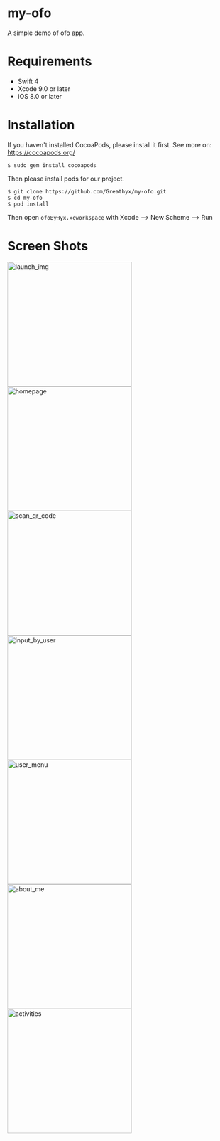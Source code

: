 # my-ofo
A simple demo of ofo app.


# Requirements
* Swift 4
* Xcode 9.0 or later
* iOS 8.0 or later

# Installation
If you haven't installed CocoaPods, please install it first. See more on: https://cocoapods.org/
```
$ sudo gem install cocoapods
```

Then please install pods for our project.
```
$ git clone https://github.com/Greathyx/my-ofo.git
$ cd my-ofo
$ pod install
```
Then open `ofoByHyx.xcworkspace` with Xcode —> New Scheme —> Run

# Screen Shots
<img src="https://github.com/Greathyx/my-ofo/blob/master/screenShots/1121547434995_.pic.jpg" width=280 alt="launch_img">    <img src="https://github.com/Greathyx/my-ofo/blob/master/screenShots/1131547434997_.pic_hd.jpg" width=280 alt="homepage">   <img src="https://github.com/Greathyx/my-ofo/blob/master/screenShots/1161547435000_.pic_hd.jpg" width=280 alt="scan_qr_code">     <img src="https://github.com/Greathyx/my-ofo/blob/master/screenShots/1171547435001_.pic_hd.jpg" width=280 alt="input_by_user">    <img src="https://github.com/Greathyx/my-ofo/blob/master/screenShots/1141547434998_.pic.jpg" width=280 alt="user_menu">   <img src="https://github.com/Greathyx/my-ofo/blob/master/screenShots/1181547435002_.pic_hd.jpg" width=280 alt="about_me">   <img src="https://github.com/Greathyx/my-ofo/blob/master/screenShots/1151547434999_.pic_hd.jpg" width=280 alt="activities">
